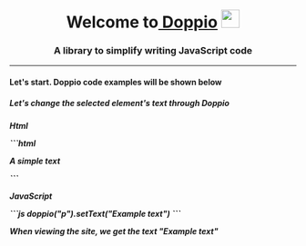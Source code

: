 <h1 align="center">Welcome to<a href="https://daniilshat.ru/" target="_blank"> Doppio</a> 
<img src="https://github.com/blackcater/blackcater/raw/main/images/Hi.gif" height="32"/></h1>
<h3 align="center">A library to simplify writing JavaScript code</h3>

<hr>

<h4>Let's start. Doppio code examples will be shown below</h4>

<h5>Let's change the selected element's text through Doppio<h5>

<p>Html</p>
```html
<p>A simple text</p>
```
<p>JavaScript</p>
```js
doppio("p").setText("Example text")
```
<p>When viewing the site, we get the text "Example text"</p>
